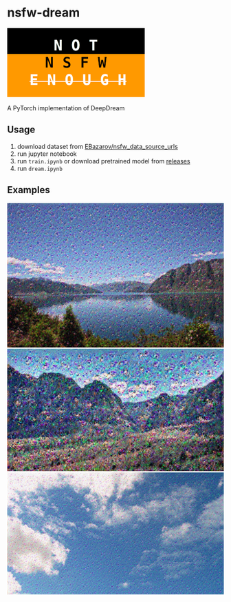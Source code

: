 # nsfw-dream
![](not_nsfw.png)

A PyTorch implementation of DeepDream

## Usage
1. download dataset from [EBazarov/nsfw_data_source_urls](https://github.com/EBazarov/nsfw_data_source_urls)
2. run jupyter notebook
3. run `train.ipynb` or download pretrained model from [releases](https://github.com/fruit-in/nsfw-dream/releases)
4. run `dream.ipynb`

## Examples
![](examples/example0.jpg)<br>
![](examples/example1.jpg)<br>
![](examples/example2.jpg)<br>
